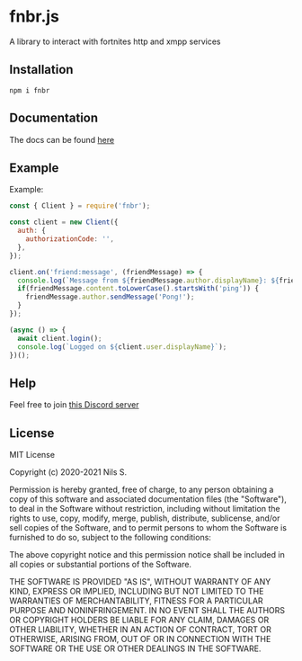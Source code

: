 # fnbr.js
A library to interact with fortnites http and xmpp services

## Installation
```
npm i fnbr
```

## Documentation
The docs can be found [here](https://fnbr.js.org/)

## Example
Example: 
```javascript
const { Client } = require('fnbr');

const client = new Client({
  auth: {
    authorizationCode: '',
  },
});

client.on('friend:message', (friendMessage) => {
  console.log(`Message from ${friendMessage.author.displayName}: ${friendMessage.content}`);
  if(friendMessage.content.toLowerCase().startsWith('ping')) {
    friendMessage.author.sendMessage('Pong!');
  }
});

(async () => {
  await client.login();
  console.log(`Logged on ${client.user.displayName}`);
})();
```

## Help
Feel free to join [this Discord server](https://discord.gg/HsUFr5f)

## License
MIT License

Copyright (c) 2020-2021 Nils S.

Permission is hereby granted, free of charge, to any person obtaining a copy
of this software and associated documentation files (the "Software"), to deal
in the Software without restriction, including without limitation the rights
to use, copy, modify, merge, publish, distribute, sublicense, and/or sell
copies of the Software, and to permit persons to whom the Software is
furnished to do so, subject to the following conditions:

The above copyright notice and this permission notice shall be included in all
copies or substantial portions of the Software.

THE SOFTWARE IS PROVIDED "AS IS", WITHOUT WARRANTY OF ANY KIND, EXPRESS OR
IMPLIED, INCLUDING BUT NOT LIMITED TO THE WARRANTIES OF MERCHANTABILITY,
FITNESS FOR A PARTICULAR PURPOSE AND NONINFRINGEMENT. IN NO EVENT SHALL THE
AUTHORS OR COPYRIGHT HOLDERS BE LIABLE FOR ANY CLAIM, DAMAGES OR OTHER
LIABILITY, WHETHER IN AN ACTION OF CONTRACT, TORT OR OTHERWISE, ARISING FROM,
OUT OF OR IN CONNECTION WITH THE SOFTWARE OR THE USE OR OTHER DEALINGS IN THE
SOFTWARE.
